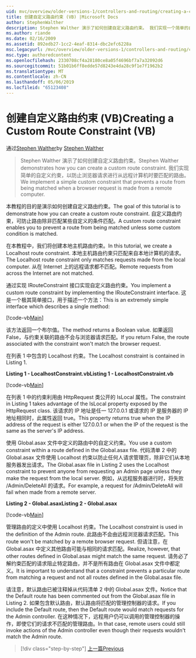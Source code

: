```yaml
---
uid: mvc/overview/older-versions-1/controllers-and-routing/creating-a-custom-route-constraint-vb
title: 创建自定义路由约束 (VB) |Microsoft Docs
author: StephenWalther
description: Stephen Walther 演示了如何创建自定义路由约束。 我们实现一个简单的自定义的约束，可防止路由匹配 w...
ms.author: riande
ms.date: 02/16/2009
ms.assetid: 892edb27-1cc2-4eaf-8314-dbc2efc6228a
msc.legacyurl: /mvc/overview/older-versions-1/controllers-and-routing/creating-a-custom-route-constraint-vb
msc.type: authoredcontent
ms.openlocfilehash: 2330708cf4a28180ce8a05f4696bf7a7a32092d6
ms.sourcegitcommit: 51b01b6ff8edde57d8243e4da28c9f1e7f1962b2
ms.translationtype: MT
ms.contentlocale: zh-CN
ms.lasthandoff: 05/06/2019
ms.locfileid: "65123408"
---
```

# <a name="creating-a-custom-route-constraint-vb"></a><span data-ttu-id="215c4-104">创建自定义路由约束 (VB)</span><span class="sxs-lookup"><span data-stu-id="215c4-104">Creating a Custom Route Constraint (VB)</span></span>

<span data-ttu-id="215c4-105">通过[Stephen Walther](https://github.com/StephenWalther)</span><span class="sxs-lookup"><span data-stu-id="215c4-105">by [Stephen Walther](https://github.com/StephenWalther)</span></span>

> <span data-ttu-id="215c4-106">Stephen Walther 演示了如何创建自定义路由约束。</span><span class="sxs-lookup"><span data-stu-id="215c4-106">Stephen Walther demonstrates how you can create a custom route constraint.</span></span> <span data-ttu-id="215c4-107">我们实现简单的自定义约束，以防止浏览器请求进行从远程计算机时要匹配的路由。</span><span class="sxs-lookup"><span data-stu-id="215c4-107">We implement a simple custom constraint that prevents a route from being matched when a browser request is made from a remote computer.</span></span>

<span data-ttu-id="215c4-108">本教程的目的是演示如何创建自定义路由约束。</span><span class="sxs-lookup"><span data-stu-id="215c4-108">The goal of this tutorial is to demonstrate how you can create a custom route constraint.</span></span> <span data-ttu-id="215c4-109">自定义路由约束，可防止路由除非匹配某些自定义的条件匹配。</span><span class="sxs-lookup"><span data-stu-id="215c4-109">A custom route constraint enables you to prevent a route from being matched unless some custom condition is matched.</span></span>

<span data-ttu-id="215c4-110">在本教程中，我们将创建本地主机路由约束。</span><span class="sxs-lookup"><span data-stu-id="215c4-110">In this tutorial, we create a Localhost route constraint.</span></span> <span data-ttu-id="215c4-111">本地主机路由约束只匹配来自本地计算机的请求。</span><span class="sxs-lookup"><span data-stu-id="215c4-111">The Localhost route constraint only matches requests made from the local computer.</span></span> <span data-ttu-id="215c4-112">从在 Internet 上的远程请求都不匹配。</span><span class="sxs-lookup"><span data-stu-id="215c4-112">Remote requests from across the Internet are not matched.</span></span>

<span data-ttu-id="215c4-113">通过实现 IRouteConstraint 接口实现自定义路由约束。</span><span class="sxs-lookup"><span data-stu-id="215c4-113">You implement a custom route constraint by implementing the IRouteConstraint interface.</span></span> <span data-ttu-id="215c4-114">这是一个极其简单接口，用于描述一个方法：</span><span class="sxs-lookup"><span data-stu-id="215c4-114">This is an extremely simple interface which describes a single method:</span></span>

[!code-vb[Main](creating-a-custom-route-constraint-vb/samples/sample1.vb)]

<span data-ttu-id="215c4-115">该方法返回一个布尔值。</span><span class="sxs-lookup"><span data-stu-id="215c4-115">The method returns a Boolean value.</span></span> <span data-ttu-id="215c4-116">如果返回 False，与约束关联的路由不会与浏览器请求匹配。</span><span class="sxs-lookup"><span data-stu-id="215c4-116">If you return False, the route associated with the constraint won't match the browser request.</span></span>

<span data-ttu-id="215c4-117">在列表 1 中包含的 Localhost 约束。</span><span class="sxs-lookup"><span data-stu-id="215c4-117">The Localhost constraint is contained in Listing 1.</span></span>

<span data-ttu-id="215c4-118">**Listing 1 - LocalhostConstraint.vb**</span><span class="sxs-lookup"><span data-stu-id="215c4-118">**Listing 1 - LocalhostConstraint.vb**</span></span>

[!code-vb[Main](creating-a-custom-route-constraint-vb/samples/sample2.vb)]

<span data-ttu-id="215c4-119">在列表 1 中的约束利用由 HttpRequest 类公开的 IsLocal 属性。</span><span class="sxs-lookup"><span data-stu-id="215c4-119">The constraint in Listing 1 takes advantage of the IsLocal property exposed by the HttpRequest class.</span></span> <span data-ttu-id="215c4-120">该请求的 IP 地址是任一 127.0.0.1 或请求的 IP 是服务器的 IP 地址相同时，此属性返回 true。</span><span class="sxs-lookup"><span data-stu-id="215c4-120">This property returns true when the IP address of the request is either 127.0.0.1 or when the IP of the request is the same as the server's IP address.</span></span>

<span data-ttu-id="215c4-121">使用 Global.asax 文件中定义的路由中的自定义约束。</span><span class="sxs-lookup"><span data-stu-id="215c4-121">You use a custom constraint within a route defined in the Global.asax file.</span></span> <span data-ttu-id="215c4-122">代码清单 2 中的 Global.asax 文件使用 Localhost 约束以防止任何人请求管理页，除非它们从本地服务器发出请求。</span><span class="sxs-lookup"><span data-stu-id="215c4-122">The Global.asax file in Listing 2 uses the Localhost constraint to prevent anyone from requesting an Admin page unless they make the request from the local server.</span></span> <span data-ttu-id="215c4-123">例如，从远程服务器进行时，将失败 /Admin/DeleteAll 的请求。</span><span class="sxs-lookup"><span data-stu-id="215c4-123">For example, a request for /Admin/DeleteAll will fail when made from a remote server.</span></span>

<span data-ttu-id="215c4-124">**Listing 2 - Global.asax**</span><span class="sxs-lookup"><span data-stu-id="215c4-124">**Listing 2 - Global.asax**</span></span>

[!code-vb[Main](creating-a-custom-route-constraint-vb/samples/sample3.vb)]

<span data-ttu-id="215c4-125">管理路由的定义中使用 Localhost 约束。</span><span class="sxs-lookup"><span data-stu-id="215c4-125">The Localhost constraint is used in the definition of the Admin route.</span></span> <span data-ttu-id="215c4-126">此路由不会由远程浏览器请求匹配。</span><span class="sxs-lookup"><span data-stu-id="215c4-126">This route won't be matched by a remote browser request.</span></span> <span data-ttu-id="215c4-127">但请注意，在 Global.asax 中定义其他路由可能与相同的请求匹配。</span><span class="sxs-lookup"><span data-stu-id="215c4-127">Realize, however, that other routes defined in Global.asax might match the same request.</span></span> <span data-ttu-id="215c4-128">请务必了解约束匹配的请求阻止特定路由，并不是所有路由在 Global.asax 文件中都定义。</span><span class="sxs-lookup"><span data-stu-id="215c4-128">It is important to understand that a constraint prevents a particular route from matching a request and not all routes defined in the Global.asax file.</span></span>

<span data-ttu-id="215c4-129">请注意，默认路由已被注释掉从代码清单 2 中的 Global.asax 文件。</span><span class="sxs-lookup"><span data-stu-id="215c4-129">Notice that the Default route has been commented out from the Global.asax file in Listing 2.</span></span> <span data-ttu-id="215c4-130">如果包含默认路由，默认路由将匹配的管理控制器的请求。</span><span class="sxs-lookup"><span data-stu-id="215c4-130">If you include the Default route, then the Default route would match requests for the Admin controller.</span></span> <span data-ttu-id="215c4-131">在这种情况下，远程用户仍可以调用的管理控制器的操作，即使它们的请求不匹配的管理路由。</span><span class="sxs-lookup"><span data-stu-id="215c4-131">In that case, remote users could still invoke actions of the Admin controller even though their requests wouldn't match the Admin route.</span></span>

> [!div class="step-by-step"]
> [<span data-ttu-id="215c4-132">上一篇</span><span class="sxs-lookup"><span data-stu-id="215c4-132">Previous</span></span>](creating-a-route-constraint-vb.md)
